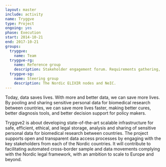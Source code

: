 ```yaml
---
layout: master
include: activity
name: Tryggve
type: Project
ongoing: yes
phase: Execution
start: 2014-10-21
end: 2017-10-21
groups:
  tryggve:
    name: Team
  tryggve-rg:
    name: Reference group
    description: Stakeholder engagement forum. Requirements gathering, outreach and quality assurance.
  tryggve-sg:
    name: Steering group
    description: The Nordic ELIXIR nodes and NeIC.
---
```

Today, data saves lives. With more and better data, we can save more lives. By
pooling and sharing sensitive personal data for biomedical research between
countries, we can save more lives faster, making better cures, better diagnosis
tools, and better decision support for policy makers.

Tryggve2 is about developing state-of-the-art scalable infrastructure for safe,
efficient, ethical, and legal storage, analysis and sharing of sensitive
personal data for biomedical research between countries. The project supports
open and transparent data access processes by engaging with the key stakeholders
from each of the Nordic countries. It will contribute to facilitating automated
cross-border sample and data movements complying with the Nordic legal
framework, with an ambition to scale to Europe and beyond.
